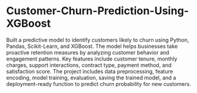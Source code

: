 # Customer-Churn-Prediction-Using-XGBoost
Built a predictive model to identify customers likely to churn using Python, Pandas, Scikit-Learn, and XGBoost. The model helps businesses take proactive retention measures by analyzing customer behavior and engagement patterns. Key features include customer tenure, monthly charges, support interactions, contract type, payment method, and satisfaction score. The project includes data preprocessing, feature encoding, model training, evaluation, saving the trained model, and a deployment-ready function to predict churn probability for new customers.
